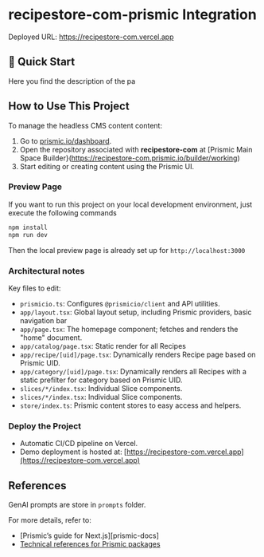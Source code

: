 # recipestore-com-prismic Integration

Deployed URL: <https://recipestore-com.vercel.app>

## 🚀 Quick Start

Here you find the description of the pa

## How to Use This Project

To manage the headless CMS content content:

1. Go to [prismic.io/dashboard](https://prismic.io/dashboard).
2. Open the repository associated with **recipestore-com** at [Prismic Main Space Builder}(https://recipestore-com.prismic.io/builder/working)
3. Start editing or creating content using the Prismic UI.

### Preview Page

If you want to run this project on your local development environment, just execute the following commands
```sh
npm install
npm run dev
```

Then the local preview page is already set up for `http://localhost:3000`

### Architectural notes

Key files to edit:

- `prismicio.ts`: Configures `@prismicio/client` and API utilities.
- `app/layout.tsx`: Global layout setup, including Prismic providers, basic navigation bar
- `app/page.tsx`: The homepage component; fetches and renders the "home" document.
- `app/catalog/page.tsx`: Static render for all Recipes
- `app/recipe/[uid]/page.tsx`: Dynamically renders Recipe page based on Prismic UID.
- `app/category/[uid]/page.tsx`: Dynamically renders all Recipes with a static prefilter for category based on Prismic UID.
- `slices/*/index.tsx`: Individual Slice components.
- `slices/*/index.tsx`: Individual Slice components.
- `store/index.ts`: Prismic content stores to easy access and helpers.

### Deploy the Project

- Automatic CI/CD pipeline on Vercel.
- Demo deployment is hosted at: [https://recipestore-com.vercel.app](https://recipestore-com.vercel.app)

## References

GenAI prompts are store in `prompts` folder.

For more details, refer to:

- [Prismic’s guide for Next.js][prismic-docs]
- [Technical references for Prismic packages](https://prismic.io/docs/technologies/technical-references)

